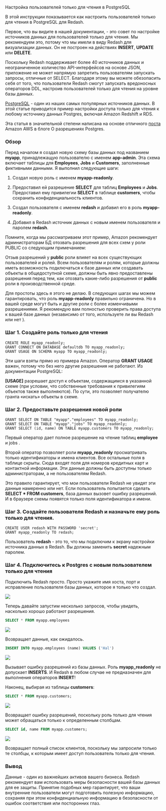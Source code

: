 Настройка пользователей только для чтения в PostgreSQL

В этой инструкции показывается как настроить пользователей только для чтения в PostgreSQL для Redash.

Первое, что вы видите в нашей документации, - это совет по настройке источников данных для пользователей только для чтения. Мы рекомендуем это, потому что мы имели в виду Redash для визуализации данных. Он не построен на действиях **INSERT**, **UPDATE** или **DELETE**.

Поскольку Redash поддерживает более 40 источников данных и неограниченное количество API-интерфейсов на основе JSON, приложение не может напрямую запретить пользователям запускать запросы, отличные от SELECT. Благодаря этому вы можете обезопасить себя от того, что пользователи Redash смогут запускать вредоносных операторов DDL, настроив пользователей только для чтения на уровне базы данных.

[PostgreSQL](https://www.postgresql.org/) - один из наших самых популярных источников данных. В этой статье приводится пример настройки доступа только для чтения к любому источнику данных Postgres, включая Amazon Redshift и RDS.

Эта статья в значительной степени написана на основе отличного [поста](https://aws.amazon.com/blogs/database/managing-postgresql-users-and-roles/) Amazon AWS в блоге О разрешениях Postgres.


### Обзор

Перед началом я создал новую схему базы данных под названием **myapp**, принадлежащую пользователю с именем **app-admin**. Эта схема включает таблицы для **Employees**, **Jobs** и **Customers**, заполненные фиктивными данными. Я выполнил следующие шаги:


1. Создал новую роль с именем **myapp-readonly**.

2. Предоставил ей разрешение **SELECT** для таблиц **Employees** и **Jobs**. Предоставил ему привилегии **SELECT**  в таблице **customers**, чтобы сохранить конфиденциальность клиентов.

3. Создал пользователя с именем **redash** и добавил его в роль **myapp-readonly**.

4. Добавил в Redash источник данных с новым именем пользователя и паролем **redash**.

Помните, когда мы рассматриваем этот пример, Amazon рекомендует администраторам БД отозвать разрешения для всех схем у роли PUBLIC со следующим примечанием:

Отзыв разрешений у **public** роли влияет на всех существующих пользователей и ролей. Всем пользователям и ролям, которые должны иметь возможность подключаться к базе данных или создавать объекты в общедоступной схеме, должны быть явно предоставлены разрешения перед тем, как отозвать какие-либо разрешения от **public** роли в производственной среде.


Для простоты здесь я этого не делаю. В следующих шагах мы можем гарантировать, что роль **myapp-readonly** правильно ограничена. Но в вашей среде могут быть и другие роли с более изменчивыми разрешениями. Я рекомендую вам полностью проверить права доступа к вашей базе данных (независимо от того, используете ли вы Redash или нет ).

 
### Шаг 1. Создайте роль только для чтения

```
CREATE ROLE myapp_readonly;
GRANT CONNECT ON DATABASE defaultdb TO myapp_readonly;
GRANT USAGE ON SCHEMA myapp TO myapp_readonly;
```


Эти шаги взяты прямо из примера Amazon. Оператор **GRANT USAGE** важен, потому что без него другие разрешения не работают. Из документации PostgreSQL:

**[USAGE]** разрешает доступ к объектам, содержащимся в указанной схеме (при условии, что собственные требования к привилегиям объектов также выполняются). По сути, это позволяет получателю гранта «искать» объекты в схеме.


### Шаг 2. Предоставьте разрешения новой роли

```
GRANT SELECT ON TABLE "myapp"."employees" TO myapp_readonly;
GRANT SELECT ON TABLE "myapp"."jobs" TO myapp_readonly;
GRANT SELECT (id, name) ON TABLE myapp.customers TO myapp_readonly;
```

Первый оператор дает полное разрешение на чтение таблиц **employee** и jobs .

Второй оператор позволяет роли **myapp_readonly** просматривать только идентификаторы и имена клиентов. Все остальные поля в таблице скрыты. Сюда входят поля для номеров кредитных карт и контактной информации. Эти данные должны быть доступны только администраторам, а не пользователям Redash.

Это правило гарантирует, что мои пользователи Redash не увидят эти данные намеренно или нет. Если пользователь попытается сделать **SELECT * FROM customers**, база данных вызовет ошибку разрешений. И в браузере схемы появятся только поля идентификатора и имени.


### Шаг 3. Создайте пользователя Redash и назначьте ему роль только для чтения.

```
CREATE USER redash WITH PASSWORD 'secret';
GRANT myapp_readonly TO redash;
```


Пользователь **redash** - это то, что мы подключим к экрану настройки источника данных в Redash. Вы должны заменить **secret** надежным паролем.


### Шаг 4. Подключитесь к Postgres с новым пользователем только для чтения

Подключить Redash просто. Просто укажите имя хоста, порт и исправление пользователя базы данных, которое я только что создал.

![](https://habrastorage.org/webt/lx/a_/lo/lxa_louov9sflk0-wyban4lgfww.png)

Теперь давайте запустим несколько запросов, чтобы увидеть, насколько хорошо работают разрешения.

```sql
SELECT * FROM myapp.employees
```

![](https://habrastorage.org/webt/m3/gs/js/m3gsjsoz2eaz8okrb-0lhb6sevs.png)

Возвращает данные, как ожидалось.

```sql
INSERT INTO myapp.employees (name) VALUES ('Hal')
```

![](https://habrastorage.org/webt/tv/kc/eo/tvkceoecfyl6axrn_qd-ooboxwq.png)

Вызывает ошибку разрешений из базы данных. Роль **myapp_readonly** не допускает **INSERTS**. И Redash в любом случае не предназначен для выполнения операторов **INSERT**!

Наконец, выбирая из таблицы **customers**:

```sql
SELECT * FROM myapp.customers;
```

![](https://habrastorage.org/webt/38/vb/vi/38vbvioeigmxgj0xlgeldjyjbug.png)

Возвращает ошибку разрешений, поскольку роль только для чтения может обращаться только к определенным столбцам.

```sql
SELECT id, name FROM myapp.customers;
```

![](https://habrastorage.org/webt/dn/rf/vc/dnrfvcbhenivmse1oxpqyxkrlto.png)

Возвращает полный список клиентов, поскольку мы запросили только те столбцы, к которым имеет доступ пользователь только для чтения.

 
### Вывод

Данные - один из важнейших активов вашего бизнеса. Redash рекомендует вам использовать меры безопасности вашей базы данных для ее защиты. Принятие подобных мер гарантирует, что ваши внутренние пользователи могут подготовить полезную информацию, сохраняя при этом конфиденциальную информацию в безопасности от ошибок соответствия или посторонних глаз.

